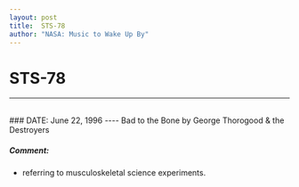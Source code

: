 ```yaml
---
layout: post
title:  STS-78
author: "NASA: Music to Wake Up By"
---
```


# STS-78
----
<br/>
### DATE: June 22, 1996
----
Bad to the Bone by George Thorogood & the Destroyers

##### Comment:
* referring to musculoskeletal science experiments.
